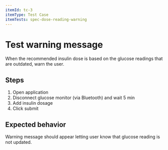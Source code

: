 ```yaml
---
itemId: tc-3
itemType: Test Case
itemTests: spec-dose-reading-warning
---
```


# Test warning message

When the recommended insulin dose is based on the glucose readings that are outdated, warn the user.

## Steps

1. Open application 
2. Disconnect glucose monitor (via Bluetooth) and wait 5 min
3. Add insulin dosage
4. Click submit 

## Expected behavior

Warning message should appear letting user know that glucose reading is not updated.
